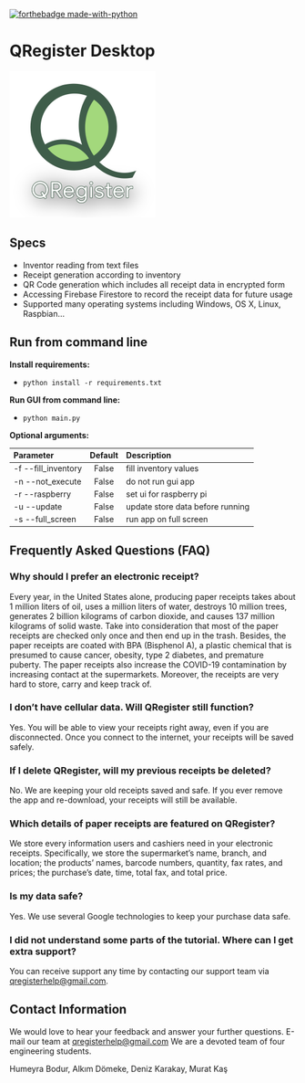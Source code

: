 [![forthebadge made-with-python](http://ForTheBadge.com/images/badges/made-with-python.svg)](https://www.python.org/)

# QRegister Desktop

<img src="https://github.com/QRegister/qregister-desktop/blob/main/data/logos/qregister.png" width="256">

## Specs

- Inventor reading from text files
- Receipt generation according to inventory
- QR Code generation which includes all receipt data in encrypted form
- Accessing Firebase Firestore to record the receipt data for future usage
- Supported many operating systems including Windows, OS X, Linux, Raspbian...

## Run from command line

**Install requirements:**

- ```python install -r requirements.txt ```

**Run GUI from command line:**

- ```python main.py ```

**Optional arguments:**

| Parameter                 | Default       | Description   |	
| :------------------------ |:-------------:| :-------------|
| -f --fill_inventory       |False          |fill inventory values
| -n --not_execute          |False          |do not run gui app
| -r --raspberry            |False          |set ui for raspberry pi
| -u --update               |False          |update store data before running
| -s --full_screen          |False          |run app on full screen

## Frequently Asked Questions (FAQ)

### Why should I prefer an electronic receipt?

Every year, in the United States alone, producing paper receipts takes about 1 million liters of oil, uses a million
liters of water, destroys 10 million trees, generates 2 billion kilograms of carbon dioxide, and causes 137 million
kilograms of solid waste. Take into consideration that most of the paper receipts are checked only once and then end up
in the trash. Besides, the paper receipts are coated with BPA (Bisphenol A), a plastic chemical that is presumed to
cause cancer, obesity, type 2 diabetes, and premature puberty. The paper receipts also increase the COVID-19
contamination by increasing contact at the supermarkets. Moreover, the receipts are very hard to store, carry and keep
track of.

### I don’t have cellular data. Will QRegister still function?

Yes. You will be able to view your receipts right away, even if you are disconnected. Once you connect to the internet,
your receipts will be saved safely.

### If I delete QRegister, will my previous receipts be deleted?

No. We are keeping your old receipts saved and safe. If you ever remove the app and re-download, your receipts will
still be available.

### Which details of paper receipts are featured on QRegister?

We store every information users and cashiers need in your electronic receipts. Specifically, we store the supermarket’s
name, branch, and location; the products’ names, barcode numbers, quantity, fax rates, and prices; the purchase’s date,
time, total fax, and total price.

### Is my data safe?

Yes. We use several Google technologies to keep your purchase data safe.

### I did not understand some parts of the tutorial. Where can I get extra support?

You can receive support any time by contacting our support team via qregisterhelp@gmail.com.

## Contact Information

We would love to hear your feedback and answer your further questions. E-mail our team at qregisterhelp@gmail.com We are
a devoted team of four engineering students.

Humeyra Bodur, Alkım Dömeke, Deniz Karakay, Murat Kaş


